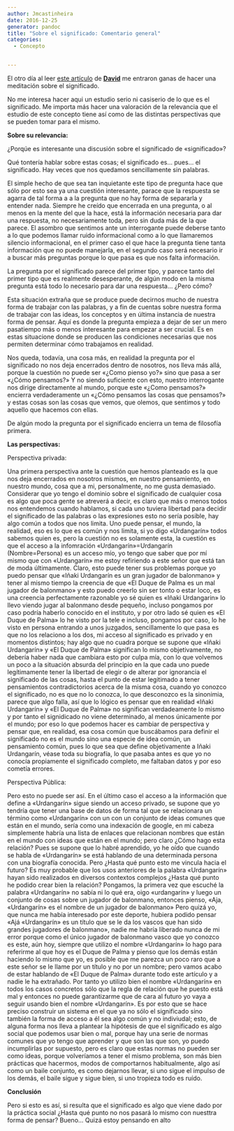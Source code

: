 ```yaml
---
author: Jmcastinheira
date: 2016-12-25
generator: pandoc
title: "Sobre el significado: Comentario general"
categories:
  - Concepto


---
```




El otro día al leer [este
artículo](http://lasindias.com/cultura-guia-de-uso/) de
[**David**](http://lasindias.com/author/admin/) me entraron ganas de
hacer una meditación sobre el significado.

No me interesa hacer aqui un estudio serio ni casiserio de lo que es el
significado. Me importa más hacer una valoración de la relevancia que el
estudio de este concepto tiene así como de las distintas perspectivas
que se pueden tomar para el mismo.

**Sobre su relevancia:**

¿Porqúe es interesante una discusión sobre el significado de
«significado»?

Qué tontería hablar sobre estas cosas; el significado es... pues... el
significado. Hay veces que nos quedamos sencillamente sin palabras.

El simple hecho de que sea tan inquietante este tipo de pregunta hace
que sólo por esto sea ya una cuestión interesante, parace que la
respuesta se agarra de tal forma a a la pregunta que no hay forma de
separarla y entender nada. Siempre he creído que encerrada en una
pregunta, o al menos en la mente del que la hace, está la información
necesaria para dar una respuesta, no necesariamente toda, pero sin duda
más de la que parece. El asombro que sentimos ante un interrogante puede
deberse tanto a lo que podemos llamar ruido informacional como a lo que
llamaremos silencio informacional, en el primer caso el que hace la
pregunta tiene tanta información que no puede manejarla, en el segundo
caso será necesario ir a buscar más preguntas porque lo que pasa es que
nos falta información.

La pregunta por el significado parece del primer tipo, y parece tanto
del primer tipo que es realmente desesperante, de algún modo en la misma
pregunta está todo lo necesario para dar una respuesta... ¿Pero cómo?

Esta situación extraña que se produce puede decirnos mucho de nuestra
forma de trabajar con las palabras, y a fin de cuentas sobre nuestra
forma de trabajar con las ideas, los conceptos y en última instancia de
nuestra forma de pensar. Aquí es donde la pregunta empieza a dejar de
ser un mero pasatiempo más o menos interesante para empezar a ser
crucial. Es en estas situacione donde se producen las condiciones
necesarias que nos permiten determinar cómo trabajamos en realidad.

Nos queda, todavía, una cosa más, en realidad la pregunta por el
significado no nos deja encerrados dentro de nosotros, nos lleva más
allá, porque la cuestión no puede ser «¿Como pienso yo?» sino que pasa a
ser «¿Cómo pensamos?» Y no siendo suficiente con esto, nuestro
interrogante nos dirige directamente al mundo, porque este «¿Como
pensamos?» encierra verdaderamente un «¿Cómo pensamos las cosas que
pensamos?» y estas cosas son las cosas que vemos, que olemos, que
sentimos y todo aquello que hacemos con ellas.

De algún modo la pregunta por el significado encierra un tema de
filosofía primera.

**Las perspectivas:**

Perspectiva privada:

Una primera perspectiva ante la cuestión que hemos planteado es la que
nos deja encerrados en nosotros mismos, en nuestro pensamiento, en
nuestro mundo, cosa que a mi, personalmente, no me gusta demasiado.
Considerar que yo tengo el dominio sobre el significado de cualquier
cosa es algo que poca gente se atreverá a decir, es claro que más o
menos todos nos entendemos cuando hablamos, si cada uno tuviera libertad
para decidir el significado de las palabras o las expresiones esto no
sería posible, hay algo común a todos que nos limita. Uno puede pensar,
el mundo, la realidad, eso es lo que es común y nos limita, si yo digo
«Urdangarín» todos sabemos quien es, pero la cuestión no es solamente
esta, la cuestión es que el acceso a la infomración
«Urdangarín»=Urdangarín (Nombre=Persona) es un acceso mío, yo tengo que
saber que por mí mismo que con «Urdangarín» me estoy refiriendo a este
señor que está tan de moda últimamente. Claro, esto puede tener sus
problemas porque yo puedo pensar que «Iñaki Urdangarín es un gran
jugador de balonmano» y tener al mismo tiempo la creencia de que «El
Duque de Palma es un mal jugador de balonmano» y esto puedo creerlo sin
ser tonto o estar loco, es una creencia perfectamente razonable yo sé
quien es «Iñaki Urdangarin» lo llevo viendo jugar al balonmano desde
pequeño, incluso pongamos por caso podría haberlo conocido en el
instituto, y por otro lado sé quien es «El Duque de Palma» lo he visto
por la tele e incluso, pongamos por caso, lo he visto en persona
entrando a unos juzgados, sencillamente lo que pasa es que no los
relaciono a los dos, mi acceso al significado es privado y en momentos
distintos; hay algo que no cuadra porque se supone que «Iñaki
Urdangarín» y «El Duque de Palma» significan lo mismo objetivamente, no
debería haber nada que cambiara esto por culpa mía, con lo que volvemos
un poco a la situación absurda del principio en la que cada uno puede
legítimamente tener la libertad de elegir o de alterar por ignorancia el
significado de las cosas, hasta el punto de estar legitimado a tener
pensamientos contradictorios acerca de la misma cosa, cuando yo conozco
el significado, no es que no lo conozca, lo que desconozco es la
sinonimia, parece que algo falla, así que lo lógico es pensar que en
realidad «Iñaki Urdangarín» y «El Duque de Palma» no significan
verdadeamente lo mismo y por tanto el signidicado no viene determinado,
al menos únicamente por el mundo; por eso lo que podemos hacer es
cambiar de perspectiva y pensar que, en realidad, esa cosa común que
buscábamos para definir el significado no es el mundo sino una especie
de idea común, un pensamiento común, pues lo que sea que define
objetivamente a Iñaki Urdangarín, véase toda su biografía, lo que pasaba
antes es que yo no conocía propiamente el significado completo, me
faltaban datos y por eso cometía errores.

Perspectiva Pública:

Pero esto no puede ser así. En el último caso el acceso a la información
que define a «Urdangarín» sigue siendo un acceso privado, se supone que
yo tendría que tener una base de datos de forma tal que se relacionara
un término como «Urdangarín» con un con un conjunto de ideas comunes que
están en el mundo, sería como una indexación de google, en mi cabeza
simplemente habría una lista de enlaces que relacionan nombres que están
en el mundo con ideas que están en el mundo; pero claro ¿Cómo hago esta
relación? Pues se supone que lo habré aprendido, yo he oído que cuando
se habla de «Urdangarín» se está hablando de una determinada persona con
una biografía conocida. Pero ¿Hasta qué punto esto me vincula hacia el
futuro? Es muy probable que los usos anteriores de la palabra
«Urdangarín» hayan sido realizados en diversos contextos complejos
¿Hasta qué punto he podido crear bien la relación? Pongamos, la primera
vez que escuché la palabra «Urdangarín» no sabía ni lo qué era, oigo
«urdangarín» y luego un conjunto de cosas sobre un jugador de balonmano,
entonces pienso, «Aja, «Urdangarín» es el nombre de un jugador de
balonmano» Pero quizá yo, que nunca me había interesado por este
deporte, hubiera podido pensar «Ajá «Urdangarín» es un título que se le
da los vascos que han sido grandes jugadores de balonmano», nadie me
habría liberado nunca de mi error porque como el único jugador de
balonmano vasco que yo conozco es este, aún hoy, siempre que utilizo el
nombre «Urdangarín» lo hago para referirme al que hoy es el Duque de
Palma y pienso que los demás están haciendo lo mismo que yo, es posible
que me parezca un poco raro que a este señor se le llame por un título y
no por un nombre; pero vamos acabo de estar hablando de «El Duque de
Palma» durante todo este artículo y a nadie le ha extrañado. Por tanto
yo utilizo bien el nombre «Urdangarín» en todos los casos concretos sólo
que la regla de relación que he puesto está mal y entonces no puede
garantizarme que de cara al futuro yo vaya a seguir usando bien el
nombre «Urdangarín». Es por esto que se hace preciso construir un
sistema en el que ya no sólo el significado sino también la forma de
acceso a él sea algo común y no indiviudal; esto, de alguna forma nos
lleva a plantear la hipótesis de que el significado es algo social que
podemos usar bien o mal, porque hay una serie de normas comunes que yo
tengo que aprender y que son las que son, yo puedo incumplirlas por
supuesto, pero es claro que estas normas no pueden ser como ideas,
porque volveríamos a tener el mismo problema, son más bien prácticas que
hacermos, modos de comportarnos habitualmente, algo así como un baile
conjunto, es como dejarnos llevar, si uno sigue el impulso de los demás,
el baile sigue y sigue bien, si uno tropieza todo es ruído.

**Conclusión**

Pero si esto es así, si resulta que el significado es algo que viene
dado por la práctica social ¿Hasta qué punto no nos pasará lo mismo con
nuesttra forma de pensar? Bueno... Quizá estoy pensando en alto
